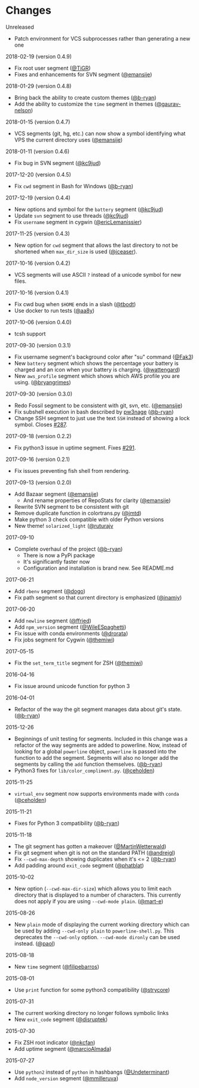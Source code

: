 # Changes

Unreleased

* Patch environment for VCS subprocesses rather than generating a new one

2018-02-19 (version 0.4.9)

* Fix root user segment
  ([@TiGR](https://github.com/b-ryan/powerline-shell/pull/362))
* Fixes and enhancements for SVN segment
  ([@emansije](https://github.com/b-ryan/powerline-shell/pull/349))

2018-01-29 (version 0.4.8)

* Bring back the ability to create custom themes
  ([@b-ryan](https://github.com/b-ryan/powerline-shell/pull/352))
* Add the ability to customize the `time` segment in themes
  ([@gaurav-nelson](https://github.com/b-ryan/powerline-shell/pull/338))

2018-01-15 (version 0.4.7)

* VCS segments (git, hg, etc.) can now show a symbol identifying what VPS the
  current directory uses
  ([@emansije](https://github.com/b-ryan/powerline-shell/pull/298))

2018-01-11 (version 0.4.6)

* Fix bug in SVN segment
  ([@kc9jud](https://github.com/b-ryan/powerline-shell/pull/347))

2017-12-20 (version 0.4.5)

* Fix `cwd` segment in Bash for Windows
  ([@b-ryan](https://github.com/b-ryan/powerline-shell/pull/340))

2017-12-19 (version 0.4.4)

* New options and symbol for the `battery` segment
  ([@kc9jud](https://github.com/b-ryan/powerline-shell/pull/332))
* Update `svn` segment to use threads
  ([@kc9jud](https://github.com/b-ryan/powerline-shell/pull/333))
* Fix `username` segment in cygwin
  ([@ericLemanissier](https://github.com/b-ryan/powerline-shell/commits/master))

2017-11-25 (version 0.4.3)

* New option for `cwd` segment that allows the last directory to not be
  shortened when `max_dir_size` is used
  ([@jceaser](https://github.com/banga/powerline-shell/pull/321)).

2017-10-16 (version 0.4.2)

* VCS segments will use ASCII `?` instead of a unicode symbol for new files.

2017-10-16 (version 0.4.1)

* Fix cwd bug when `$HOME` ends in a slash
  ([@tbodt](https://github.com/banga/powerline-shell/pull/309))
* Use docker to run tests
  ([@aa8y](https://github.com/banga/powerline-shell/pull/297))

2017-10-06 (version 0.4.0)

* tcsh support

2017-09-30 (version 0.3.1)

* Fix username segment's background color after "su" command
  ([@Fak3](https://github.com/banga/powerline-shell/pull/175))
* New `battery` segment which shows the percentage your battery is charged and
  an icon when your battery is charging.
  ([@wattengard](https://github.com/banga/powerline-shell/pull/204))
* New `aws_profile` segment which shows which AWS profile you are using.
  ([@bryangrimes](https://github.com/banga/powerline-shell/pull/223))

2017-09-30 (version 0.3.0)

* Redo Fossil segment to be consistent with git, svn, etc.
  ([@emansije](https://github.com/banga/powerline-shell/pull/286))
* Fix subshell execution in bash described by
  [pw3nage](https://github.com/njhartwell/pw3nage)
  ([@b-ryan](https://github.com/banga/powerline-shell/pull/282))
* Change SSH segment to just use the text `SSH` instead of showing a lock
  symbol. Closes [#287](https://github.com/banga/powerline-shell/issues/287).

2017-09-18 (version 0.2.2)

* Fix python3 issue in uptime segment. Fixes
  [#291](https://github.com/banga/powerline-shell/issues/291).

2017-09-16 (version 0.2.1)

* Fix issues preventing fish shell from rendering.

2017-09-13 (version 0.2.0)

* Add Bazaar segment
  ([@emansije](https://github.com/banga/powerline-shell/pull/283))
  * And rename properties of RepoStats for clarity
    ([@emansije](https://github.com/banga/powerline-shell/pull/284))
* Rewrite SVN segment to be consistent with git
* Remove duplicate function in colortrans.py
  ([@jmtd](https://github.com/banga/powerline-shell/pull/273))
* Make python 3 check compatible with older Python versions
* New theme! `solarized_light`
  ([@ruturajv](https://github.com/banga/powerline-shell/pull/143)

2017-09-10

* Complete overhaul of the project
  ([@b-ryan](https://github.com/banga/powerline-shell/pull/280))
  * There is now a PyPi package
  * It's significantly faster now
  * Configuration and installation is brand new. See README.md

2017-06-21

* Add `rbenv` segment
  ([@dogo](https://github.com/banga/powerline-shell/pull/260))
* Fix path segment so that current directory is emphasized
  ([@inamiy](https://github.com/banga/powerline-shell/pull/235))

2017-06-20

* Add `newline` segment
  ([@ffried](https://github.com/banga/powerline-shell/pull/266))
* Add `npm_version` segment
  ([@WileESpaghetti](https://github.com/banga/powerline-shell/pull/265))
* Fix issue with conda environments
  ([@drorata](https://github.com/banga/powerline-shell/pull/257))
* Fix jobs segment for Cygwin
  ([@themiwi](https://github.com/banga/powerline-shell/pull/256))

2017-05-15

* Fix the `set_term_title` segment for ZSH
  ([@themiwi](https://github.com/banga/powerline-shell/pull/255))

2016-04-16

* Fix issue around unicode function for python 3

2016-04-01

* Refactor of the way the git segment manages data about git's state.
  ([@b-ryan](https://github.com/milkbikis/powerline-shell/pull/221))

2015-12-26

* Beginnings of unit testing for segments. Included in this change was a
  refactor of the way segments are added to powerline. Now, instead of looking
  for a global `powerline` object, `powerline` is passed into the function to
  add the segment. Segments will also no longer add the segments by calling the
  `add` function themselves.
  ([@b-ryan](https://github.com/milkbikis/powerline-shell/pull/212))
* Python3 fixes for `lib/color_compliment.py`.
  ([@ceholden](https://github.com/milkbikis/powerline-shell/pull/220))

2015-11-25

* `virtual_env` segment now supports environments made with `conda`
  ([@ceholden](https://github.com/milkbikis/powerline-shell/pull/198))

2015-11-21

* Fixes for Python 3 compatibility
  ([@b-ryan](https://github.com/milkbikis/powerline-shell/pull/211))

2015-11-18

* The git segment has gotten a makeover
  ([@MartinWetterwald](https://github.com/milkbikis/powerline-shell/pull/136))
* Fix git segment when git is not on the standard PATH
  ([@andrejgl](https://github.com/milkbikis/powerline-shell/pull/153))
* Fix `--cwd-max-depth` showing duplicates when it's <= 2
  ([@b-ryan](https://github.com/milkbikis/powerline-shell/pull/209))
* Add padding around `exit_code` segment
  ([@phatblat](https://github.com/milkbikis/powerline-shell/pull/205))

2015-10-02

* New option (`--cwd-max-dir-size`) which allows you to limit each directory
  that is displayed to a number of characters. This currently does not apply
  if you are using `--cwd-mode plain`.
  ([@mart-e](https://github.com/milkbikis/powerline-shell/pull/127))

2015-08-26

* New `plain` mode of displaying the current working directory which can be
  used by adding `--cwd-only plain` to `powerline-shell.py`.
  This deprecates the `--cwd-only` option. `--cwd-mode dironly` can be used
  instead. ([@paol](https://github.com/milkbikis/powerline-shell/pull/156))

2015-08-18

* New `time` segment
  ([@filipebarros](https://github.com/milkbikis/powerline-shell/pull/107))

2015-08-01

* Use `print` function for some python3 compatibility
  ([@strycore](https://github.com/milkbikis/powerline-shell/pull/195))

2015-07-31

* The current working directory no longer follows symbolic links
* New `exit_code` segment
  ([@disruptek](https://github.com/milkbikis/powerline-shell/pull/129))

2015-07-30

* Fix ZSH root indicator
  ([@nkcfan](https://github.com/milkbikis/powerline-shell/pull/150))
* Add uptime segment
  ([@marcioAlmada](https://github.com/milkbikis/powerline-shell/pull/139))

2015-07-27

* Use `python2` instead of `python` in hashbangs
  ([@Undeterminant](https://github.com/milkbikis/powerline-shell/pull/100))
* Add `node_version` segment
  ([@mmilleruva](https://github.com/milkbikis/powerline-shell/pull/189))
